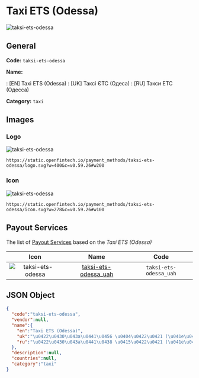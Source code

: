 
# Taxi ETS (Odessa) 
![taksi-ets-odessa](https://static.openfintech.io/payment_methods/taksi-ets-odessa/logo.svg?w=400&c=v0.59.26#w200)  

## General 
**Code:** `taksi-ets-odessa` 
 
**Name:** 
 
:	[EN] Taxi ETS (Odessa) 
:	[UK] Таксі ЄТС (Одеса) 
:	[RU] Такси ЕТС (Одесса) 
 
**Category:** `taxi` 
 

## Images 

### Logo 
![taksi-ets-odessa](https://static.openfintech.io/payment_methods/taksi-ets-odessa/logo.svg?w=400&c=v0.59.26#w200)  

```
https://static.openfintech.io/payment_methods/taksi-ets-odessa/logo.svg?w=400&c=v0.59.26#w200
```  

### Icon 
![taksi-ets-odessa](https://static.openfintech.io/payment_methods/taksi-ets-odessa/icon.svg?w=278&c=v0.59.26#w100)  

```
https://static.openfintech.io/payment_methods/taksi-ets-odessa/icon.svg?w=278&c=v0.59.26#w100
```  

## Payout Services 
 
The list of [Payout Services](/payout-services/) based on the _Taxi ETS (Odessa)_ 

|Icon|Name|Code| 
|:---:|:---:|:---:| 
|![taksi-ets-odessa](https://static.openfintech.io/payout_methods/taksi-ets-odessa/icon.png?w=278&c=v0.59.26#w40) |[taksi-ets-odessa_uah](/payout-services/taksi-ets-odessa_uah/)|`taksi-ets-odessa_uah`| 
 

## JSON Object 

```json
{
  "code":"taksi-ets-odessa",
  "vendor":null,
  "name":{
    "en":"Taxi ETS (Odessa)",
    "uk":"\u0422\u0430\u043a\u0441\u0456 \u0404\u0422\u0421 (\u041e\u0434\u0435\u0441\u0430)",
    "ru":"\u0422\u0430\u043a\u0441\u0438 \u0415\u0422\u0421 (\u041e\u0434\u0435\u0441\u0441\u0430)"
  },
  "description":null,
  "countries":null,
  "category":"taxi"
}
```  
